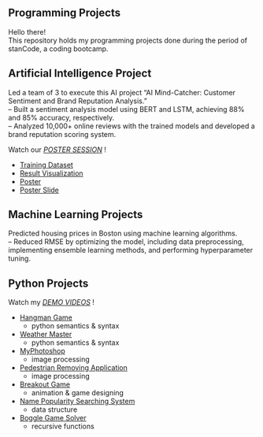 ## Programming Projects
Hello there!\
This repository holds my programming projects done during the period of stanCode, a coding bootcamp.

## Artificial Intelligence Project
Led a team of 3 to execute this AI project “AI Mind-Catcher: Customer Sentiment and Brand Reputation Analysis.”\
– Built a sentiment analysis model using BERT and LSTM, achieving 88% and 85% accuracy, respectively.\
– Analyzed 10,000+ online reviews with the trained models and developed a brand reputation scoring system.

Watch our *[POSTER SESSION](https://youtu.be/WXg115F2gd8?si=qaNoF6Hck_9T5e6n)* !

- [Training Dataset](https://www.kaggle.com/code/mariasaif/sentiment-analysis-of-amazon-mobile-reviews/notebook)
- [Result Visualization](https://huggingface.co/spaces/ccfish/Sentiment_Analyzer)
- [Poster](https://github.com/ChristinaJSYu/stanCode_Python_Project/blob/main/Artificial%20Intelligence_Project/Poster.jpg)
- [Poster Slide](https://www.canva.com/design/DAGR3-Ve1go/Yl2g_kI7S7E-svIf1yz1HA/edit?utm_content=DAGR3-Ve1go&utm_campaign=designshare&utm_medium=link2&utm_source=sharebutton)

## Machine Learning Projects
Predicted housing prices in Boston using machine learning algorithms.\
– Reduced RMSE by optimizing the model, including data preprocessing, implementing ensemble learning methods, and performing hyperparameter tuning.

## Python Projects

Watch my *[DEMO VIDEOS](https://www.youtube.com/playlist?list=PL6FWNwNPGCE56gP3lxhYPLoUbqE_unUiP)* !

- [Hangman Game](https://github.com/ChristinaJSYu/stanCode_Python_Project/tree/main/Python_Project/Hangman%20Game)
  - python semantics & syntax
- [Weather Master](https://github.com/ChristinaJSYu/stanCode_Python_Project/tree/main/Python_Project/Weather%20Master)
  - python semantics & syntax
- [MyPhotoshop](https://github.com/ChristinaJSYu/stanCode_Python_Project/tree/main/Python_Project/MyPhotoshop)
  - image processing
- [Pedestrian Removing Application](https://github.com/ChristinaJSYu/stanCode_Python_Project/tree/main/Python_Project/Pedestrian%20removing%20application)
  - image processing
- [Breakout Game](https://github.com/ChristinaJSYu/stanCode_Python_Project/tree/main/Python_Project/Breakout%20Game)
  - animation & game designing
- [Name Popularity Searching System](https://github.com/ChristinaJSYu/stanCode_Python_Project/tree/main/Python_Project/Name%20Popularity%20Searching%20System)
  - data structure
- [Boggle Game Solver](https://github.com/ChristinaJSYu/stanCode_Python_Project/tree/main/Python_Project/Boggle%20Game%20Solver)
  - recursive functions
